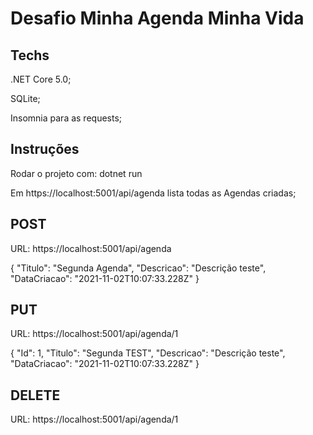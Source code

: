 # Desafio Minha Agenda Minha Vida

## Techs

.NET Core 5.0;

SQLite;

Insomnia para as requests;

## Instruções

Rodar o projeto com:
dotnet run


Em https://localhost:5001/api/agenda lista todas as Agendas criadas;

## POST
URL: https://localhost:5001/api/agenda

{
	"Titulo": "Segunda Agenda",
	"Descricao": "Descrição teste",
	"DataCriacao": "2021-11-02T10:07:33.228Z"
}

## PUT
URL: https://localhost:5001/api/agenda/1

{
	"Id": 1,
	"Titulo": "Segunda TEST",
	"Descricao": "Descrição teste",
	"DataCriacao": "2021-11-02T10:07:33.228Z"
}

## DELETE
URL: https://localhost:5001/api/agenda/1
